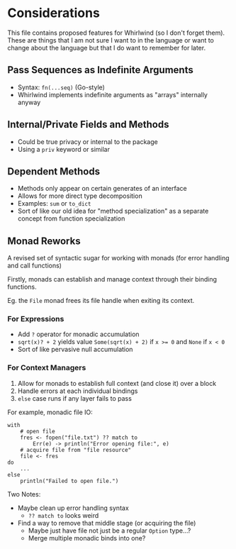 # Considerations

This file contains proposed features for Whirlwind (so I don't forget them).  These
are things that I am not sure I want to in the language or want to change about the
language but that I do want to remember for later.

## Pass Sequences as Indefinite Arguments

- Syntax: `fn(...seq)` (Go-style)
- Whirlwind implements indefinite arguments as "arrays" internally anyway

## Internal/Private Fields and Methods

- Could be true privacy or internal to the package
- Using a `priv` keyword or similar

## Dependent Methods

- Methods only appear on certain generates of an interface
- Allows for more direct type decomposition
- Examples: `sum` or `to_dict`
- Sort of like our old idea for "method specialization" as a separate concept from function specialization

## Monad Reworks

A revised set of syntactic sugar for working with monads (for error handling and call functions)

Firstly, monads can establish and manage context through their binding functions.

Eg. the `File` monad frees its file handle when exiting its context.

### For Expressions

- Add `?` operator for monadic accumulation
- `sqrt(x)? + 2` yields value `Some(sqrt(x) + 2)` if `x >= 0` and `None` if `x < 0`
- Sort of like pervasive null accumulation

### For Context Managers

1. Allow for monads to establish full context (and close it) over a block
2. Handle errors at each individual bindings
3. `else` case runs if any layer fails to pass

For example, monadic file IO:

    with
        # open file
        fres <- fopen("file.txt") ?? match to 
            Err(e) -> println("Error opening file:", e)
        # acquire file from "file resource"
        file <- fres  
    do
        ...
    else
        println("Failed to open file.")

Two Notes:

- Maybe clean up error handling syntax
  * `?? match to` looks weird
- Find a way to remove that middle stage (or acquiring the file)
  * Maybe just have file not just be a regular `Option` type...?
  * Merge multiple monadic binds into one?




